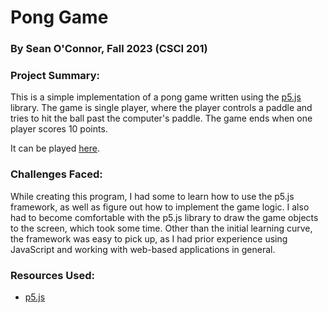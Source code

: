 # Pong Game

### By Sean O'Connor, Fall 2023 (CSCI 201)

### Project Summary:
This is a simple implementation of a pong game written using the [p5.js](https://p5js.org/) library. The game is single player, where the player controls a paddle and tries to hit the ball past the computer's paddle. The game ends when one player scores 10 points.

It can be played [here](https://soconnor0919.github.io/pong-game/).

### Challenges Faced:
While creating this program, I had some to learn how to use the p5.js framework, as well as figure out how to implement the game logic. I also had to become comfortable with the p5.js library to draw the game objects to the screen, which took some time. Other than the initial learning curve, the framework was easy to pick up, as I had prior experience using JavaScript and working with web-based applications in general.

### Resources Used:
- [p5.js](https://p5js.org/)